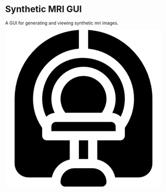# Synthetic MRI GUI 

A GUI for generating and viewing synthetic mri images. 

![MRI Icon](icon.png)
